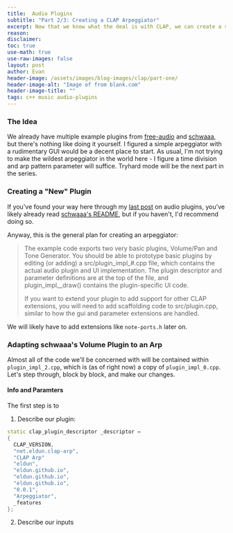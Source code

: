 ```yaml
---
title:  Audio Plugins
subtitle: "Part 2/3: Creating a CLAP Arpeggiator"
excerpt: Now that we know what the deal is with CLAP, we can create a simple MIDI processor.
reason: 
disclaimer:
toc: true
use-math: true
use-raw-images: false
layout: post
author: Evan
header-image: /assets/images/blog-images/clap/part-one/
header-image-alt: "Image of from blank.com"
header-image-title: ""
tags: c++ music audio-plugins 
---
```


### The Idea
We already have multiple example plugins from [free-audio](https://github.com/free-audio/clap) and [schwaaa](https://github.com/schwaaa/clap-imgui), but there's nothing like doing it yourself. I figured a simple arpeggiator with a rudimentary GUI would be a decent place to start. As usual, I'm not trying to make the wildest arpeggiator in the world here - I figure a time division and arp pattern parameter will suffice. Tryhard mode will be the next part in the series.

### Creating a "New" Plugin
If you've found your way here through my [last post]() on audio plugins, you've likely already read [schwaaa's README](https://github.com/schwaaa/clap-imgui#readme), but if you haven't, I'd recommend doing so.

Anyway, this is the general plan for creating an arpeggiator:

> The example code exports two very basic plugins, Volume/Pan and Tone Generator. You should be able to prototype basic plugins by editing (or adding) a src/plugin_impl_#.cpp file, which contains the actual audio plugin and UI implementation. The plugin descriptor and parameter definitions are at the top of the file, and plugin_impl__draw() contains the plugin-specific UI code.
>
> If you want to extend your plugin to add support for other CLAP extensions, you will need to add scaffolding code to src/plugin.cpp, similar to how the gui and parameter extensions are handled.

We will likely have to add extensions like `note-ports.h` later on.

### Adapting schwaaa's Volume Plugin to an Arp
Almost all of the code we'll be concerned with will be contained within `plugin_impl_2.cpp`, which is (as of right now) a copy of `plugin_impl_0.cpp`. Let's step through, block by block, and make our changes.

#### Info and Paramters 
The first step is to 

1. Describe our plugin:

```cpp
static clap_plugin_descriptor _descriptor =
{
  CLAP_VERSION,
  "net.eldun.clap-arp",
  "CLAP Arp"
  "eldun",
  "eldun.github.io",
  "eldun.github.io",
  "eldun.github.io",
  "0.0.1",
  "Arpeggiator",
  _features
};
```

2. Describe our inputs




